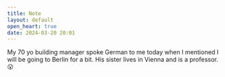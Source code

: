 ```yaml
---
title: Note
layout: default
open_heart: true
date: 2024-03-20 20:01
---
```


My 70 yo building manager spoke German to me today when I mentioned I will be going to Berlin for a bit. His sister lives in Vienna and is a professor. 😮
